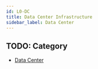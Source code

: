 ```yaml
---
id: L0-DC
title: Data Center Infrastructure
sidebar_label: Data Center
---
```


## TODO: Category

- [Data Center](L0-DC)